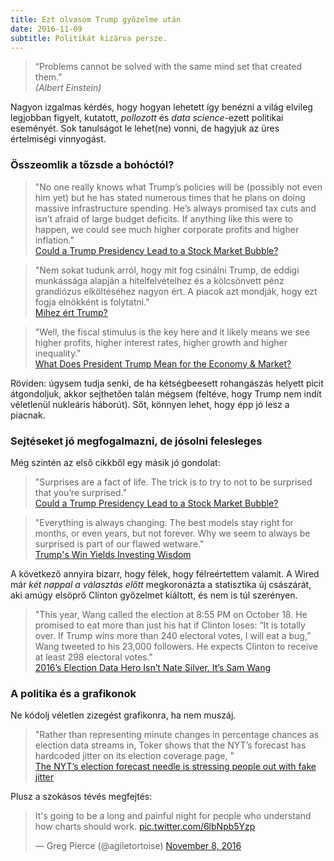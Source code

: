 ```yaml
---
title: Ezt olvasom Trump győzelme után
date: 2016-11-09
subtitle: Politikát kizárva persze.
---
```

>“Problems cannot be solved with the same mind set that created them.” <br>_(Albert Einstein)_

Nagyon izgalmas kérdés, hogy hogyan lehetett így benézni a világ elvileg legjobban figyelt, kutatott, _pollozott_ és _data science_-ezett politikai eseményét. Sok tanulságot le lehet(ne) vonni, de hagyjuk az üres értelmiségi vinnyogást.

### Összeomlik a tőzsde a bohóctól?

>"No one really knows what Trump’s policies will be (possibly not even him yet) but he has stated numerous times that he plans on doing massive infrastructure spending. He’s always promised tax cuts and isn’t afraid of large budget deficits. If anything like this were to happen, we could see much higher corporate profits and higher inflation."<br>
> [Could a Trump Presidency Lead to a Stock Market Bubble?](http://awealthofcommonsense.com/2016/11/could-a-trump-presidency-lead-to-a-stock-market-bubble/)

>"Nem sokat tudunk arról, hogy mit fog csinálni Trump, de eddigi munkássága alapján a hitelfelvételhez és a kölcsönvett pénz grandiózus elköltéséhez nagyon ért. A piacok azt mondják, hogy ezt fogja elnökként is folytatni."<br>
[Mihez ért Trump?](http://zsiday.hu/blog/mihez-%C3%A9rt-trump)

>"Well, the fiscal stimulus is the key here and it likely means we see higher profits, higher interest rates, higher growth and higher inequality." <br>
[What Does President Trump Mean for the Economy & Market?](http://www.pragcap.com/what-does-president-trump-mean-for-the-economy-market/)

Röviden: úgysem tudja senki, de ha kétségbeesett rohangászás helyett picit átgondoljuk, akkor sejthetően talán mégsem (feltéve, hogy Trump nem indít véletlenül nukleáris háborút). Sőt, könnyen lehet, hogy épp jó lesz a piacnak.

### Sejtéseket jó megfogalmazni, de jósolni felesleges

Még szintén az első cikkből egy másik jó gondolat:

>"Surprises are a fact of life. The trick is to try to not to be surprised that you’re surprised." <br>
> [Could a Trump Presidency Lead to a Stock Market Bubble?](http://awealthofcommonsense.com/2016/11/could-a-trump-presidency-lead-to-a-stock-market-bubble/)

>"Everything is always changing. The best models stay right for months, or even years, but not forever. Why we seem to always be surprised is part of our flawed wetware." <br>
[Trump's Win Yields Investing Wisdom](https://www.bloomberg.com/view/articles/2016-11-09/trump-s-win-yields-investing-wisdom)

A következő annyira bizarr, hogy félek, hogy félreértettem valamit. A Wired már _két nappal a választás előtt_ megkoronázta a statisztika új császárát, aki amúgy elsöprő Clinton győzelmet kiáltott, és nem is túl szerényen.

>"This year, Wang called the election at 8:55 PM on October 18. He promised to eat more than just his hat if Clinton loses: “It is totally over. If Trump wins more than 240 electoral votes, I will eat a bug,” Wang tweeted to his 23,000 followers. He expects Clinton to receive at least 298 electoral votes." <br>
[2016’s Election Data Hero Isn’t Nate Silver. It’s Sam Wang](https://www.wired.com/2016/11/2016s-election-data-hero-isnt-nate-silver-sam-wang/)

### A politika és a grafikonok

Ne kódolj véletlen zizegést grafikonra, ha nem muszáj.

>"Rather than representing minute changes in percentage chances as election data streams in, Toker shows that the NYT’s forecast has hardcoded jitter on its election coverage page, " <br>
[The NYT’s election forecast needle is stressing people out with fake jitter](http://www.theverge.com/2016/11/8/13571216/new-york-times-election-forecast-jitter-needle)

Plusz a szokásos tévés megfejtés:

<blockquote class="twitter-tweet" data-lang="en"><p lang="en" dir="ltr">It&#39;s going to be a long and painful night for people who understand how charts should work. <a href="https://t.co/6lbNpb5Yzp">pic.twitter.com/6lbNpb5Yzp</a></p>&mdash; Greg Pierce (@agiletortoise) <a href="https://twitter.com/agiletortoise/status/796134046325731329">November 8, 2016</a></blockquote>
<script async src="//platform.twitter.com/widgets.js" charset="utf-8"></script>

